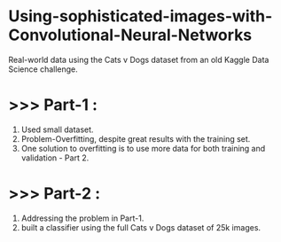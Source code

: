 # Using-sophisticated-images-with-Convolutional-Neural-Networks
Real-world data using the Cats v Dogs dataset from an old Kaggle Data Science challenge.


# >>> Part-1 :
1. Used small dataset.
2. Problem-Overfitting, despite great results with the training set.
3. One solution to overfitting is to use more data for both training and validation - Part 2.

# >>> Part-2 :
1. Addressing the problem in Part-1.
2. built a classifier using the full Cats v Dogs dataset of 25k images.



